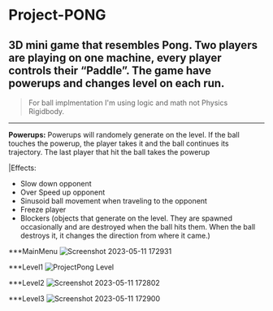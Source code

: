 # Project-PONG

3D mini game that resembles Pong. Two players are playing on one machine, every player controls their “Paddle”.
The game have powerups and changes level on each run.
-------
> For ball implmentation I'm using logic and math not Physics Rigidbody.
-------
**Powerups:**
Powerups will randomely generate on the level.  If the ball touches the powerup, the player takes it and the ball continues its trajectory. The last player that hit the ball takes the powerup 

|Effects:
- Slow down opponent 
- Over Speed up opponent 
- Sinusoid ball movement when traveling to the opponent 
- Freeze player 
- Blockers (objects that generate on the level. They are spawned occasionally and are destroyed when the ball hits them. When the ball destroys it, it changes the direction from where it came.)

***MainMenu
![Screenshot 2023-05-11 172931](https://github.com/nirupamkumar/Project-PONG/assets/63305439/e4667229-b8f1-4e65-98bf-e996b0802866)

***Level1
![ProjectPong Level](https://user-images.githubusercontent.com/63305439/234290563-84df58e9-c283-4271-9cb8-7e963a0b822a.jpg)

***Level2
![Screenshot 2023-05-11 172802](https://github.com/nirupamkumar/Project-PONG/assets/63305439/9ed6bb57-ece5-4d92-b3f9-e562b1c9d477)

***Level3
![Screenshot 2023-05-11 172900](https://github.com/nirupamkumar/Project-PONG/assets/63305439/bfc15adc-b533-44be-a8a8-4b3a8c60386c)
